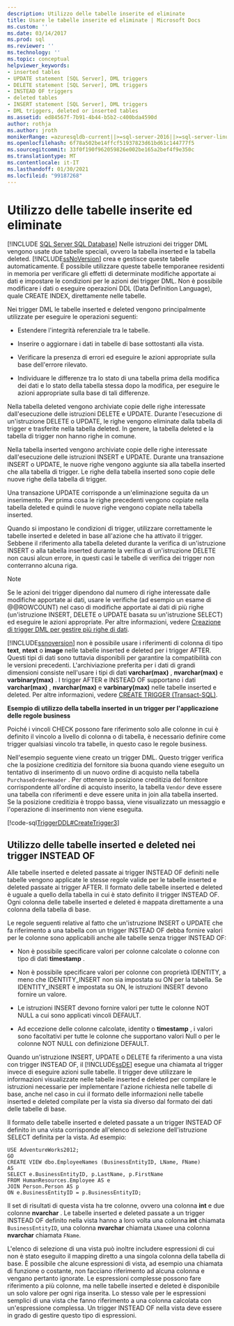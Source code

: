 ```yaml
---
description: Utilizzo delle tabelle inserite ed eliminate
title: Usare le tabelle inserite ed eliminate | Microsoft Docs
ms.custom: ''
ms.date: 03/14/2017
ms.prod: sql
ms.reviewer: ''
ms.technology: ''
ms.topic: conceptual
helpviewer_keywords:
- inserted tables
- UPDATE statement [SQL Server], DML triggers
- DELETE statement [SQL Server], DML triggers
- INSTEAD OF triggers
- deleted tables
- INSERT statement [SQL Server], DML triggers
- DML triggers, deleted or inserted tables
ms.assetid: ed84567f-7b91-4b44-b5b2-c400bda4590d
author: rothja
ms.author: jroth
monikerRange: =azuresqldb-current||>=sql-server-2016||>=sql-server-linux-2017||=azuresqldb-mi-current
ms.openlocfilehash: 6f78a502be14ffcf51937823d61bd61c144777f5
ms.sourcegitcommit: 33f0f190f962059826e002be165a2bef4f9e350c
ms.translationtype: MT
ms.contentlocale: it-IT
ms.lasthandoff: 01/30/2021
ms.locfileid: "99187268"
---
```

# <a name="use-the-inserted-and-deleted-tables"></a>Utilizzo delle tabelle inserite ed eliminate
[!INCLUDE [SQL Server SQL Database](../../includes/applies-to-version/sql-asdb.md)]
  Nelle istruzioni dei trigger DML vengono usate due tabelle speciali, ovvero la tabella inserted e la tabella deleted. [!INCLUDE[ssNoVersion](../../includes/ssnoversion-md.md)] crea e gestisce queste tabelle automaticamente. È possibile utilizzare queste tabelle temporanee residenti in memoria per verificare gli effetti di determinate modifiche apportate ai dati e impostare le condizioni per le azioni dei trigger DML. Non è possibile modificare i dati o eseguire operazioni DDL (Data Definition Language), quale CREATE INDEX, direttamente nelle tabelle.  
  
 Nei trigger DML le tabelle inserted e deleted vengono principalmente utilizzate per eseguire le operazioni seguenti:  
  
-   Estendere l'integrità referenziale tra le tabelle.  
  
-   Inserire o aggiornare i dati in tabelle di base sottostanti alla vista.  
  
-   Verificare la presenza di errori ed eseguire le azioni appropriate sulla base dell'errore rilevato.  
  
-   Individuare le differenze tra lo stato di una tabella prima della modifica dei dati e lo stato della tabella stessa dopo la modifica, per eseguire le azioni appropriate sulla base di tali differenze.  
  
 Nella tabella deleted vengono archiviate copie delle righe interessate dall'esecuzione delle istruzioni DELETE e UPDATE. Durante l'esecuzione di un'istruzione DELETE o UPDATE, le righe vengono eliminate dalla tabella di trigger e trasferite nella tabella deleted. In genere, la tabella deleted e la tabella di trigger non hanno righe in comune.  
  
 Nella tabella inserted vengono archiviate copie delle righe interessate dall'esecuzione delle istruzioni INSERT e UPDATE. Durante una transazione INSERT o UPDATE, le nuove righe vengono aggiunte sia alla tabella inserted che alla tabella di trigger. Le righe della tabella inserted sono copie delle nuove righe della tabella di trigger.  
  
 Una transazione UPDATE corrisponde a un'eliminazione seguita da un inserimento. Per prima cosa le righe precedenti vengono copiate nella tabella deleted e quindi le nuove righe vengono copiate nella tabella inserted.  
  
 Quando si impostano le condizioni di trigger, utilizzare correttamente le tabelle inserted e deleted in base all'azione che ha attivato il trigger. Sebbene il riferimento alla tabella deleted durante la verifica di un'istruzione INSERT o alla tabella inserted durante la verifica di un'istruzione DELETE non causi alcun errore, in questi casi le tabelle di verifica dei trigger non conterranno alcuna riga.  
  
> [!NOTE]  
>  Se le azioni dei trigger dipendono dal numero di righe interessate dalle modifiche apportate ai dati, usare le verifiche (ad esempio un esame di @@ROWCOUNT) nel caso di modifiche apportate ai dati di più righe (un'istruzione INSERT, DELETE o UPDATE basata su un'istruzione SELECT) ed eseguire le azioni appropriate. Per altre informazioni, vedere [Creazione di trigger DML per gestire più righe di dati](../../relational-databases/triggers/create-dml-triggers-to-handle-multiple-rows-of-data.md).
  
 [!INCLUDE[ssnoversion](../../includes/ssnoversion-md.md)] non è possibile usare i riferimenti di colonna di tipo **text**, **ntext** o **image** nelle tabelle inserted e deleted per i trigger AFTER. Questi tipi di dati sono tuttavia disponibili per garantire la compatibilità con le versioni precedenti. L'archiviazione preferita per i dati di grandi dimensioni consiste nell'usare i tipi di dati **varchar(max)** , **nvarchar(max)** e **varbinary(max)** . I trigger AFTER e INSTEAD OF supportano i dati **varchar(max)** , **nvarchar(max)** e **varbinary(max)** nelle tabelle inserted e deleted. Per altre informazioni, vedere [CREATE TRIGGER &#40;Transact-SQL&#41;](../../t-sql/statements/create-trigger-transact-sql.md).  
  
 **Esempio di utilizzo della tabella inserted in un trigger per l'applicazione delle regole business**  
  
 Poiché i vincoli CHECK possono fare riferimento solo alle colonne in cui è definito il vincolo a livello di colonna o di tabella, è necessario definire come trigger qualsiasi vincolo tra tabelle, in questo caso le regole business.  
  
 Nell'esempio seguente viene creato un trigger DML. Questo trigger verifica che la posizione creditizia del fornitore sia buona quando viene eseguito un tentativo di inserimento di un nuovo ordine di acquisto nella tabella `PurchaseOrderHeader` . Per ottenere la posizione creditizia del fornitore corrispondente all'ordine di acquisto inserito, la tabella `Vendor` deve essere una tabella con riferimenti e deve essere unita in join alla tabella inserted. Se la posizione creditizia è troppo bassa, viene visualizzato un messaggio e l'operazione di inserimento non viene eseguita.
  
 [!code-sql[TriggerDDL#CreateTrigger3](../../relational-databases/triggers/codesnippet/tsql/use-the-inserted-and-del_1.sql)]  
  
## <a name="using-the-inserted-and-deleted-tables-in-instead-of-triggers"></a>Utilizzo delle tabelle inserted e deleted nei trigger INSTEAD OF  
 Alle tabelle inserted e deleted passate ai trigger INSTEAD OF definiti nelle tabelle vengono applicate le stesse regole valide per le tabelle inserted e deleted passate ai trigger AFTER. Il formato delle tabelle inserted e deleted è uguale a quello della tabella in cui è stato definito il trigger INSTEAD OF. Ogni colonna delle tabelle inserted e deleted è mappata direttamente a una colonna della tabella di base.  
  
 Le regole seguenti relative al fatto che un'istruzione INSERT o UPDATE che fa riferimento a una tabella con un trigger INSTEAD OF debba fornire valori per le colonne sono applicabili anche alle tabelle senza trigger INSTEAD OF:  
  
-   Non è possibile specificare valori per colonne calcolate o colonne con tipo di dati **timestamp** .  
  
-   Non è possibile specificare valori per colonne con proprietà IDENTITY, a meno che IDENTITY_INSERT non sia impostata su ON per la tabella. Se IDENTITY_INSERT è impostata su ON, le istruzioni INSERT devono fornire un valore.  
  
-   Le istruzioni INSERT devono fornire valori per tutte le colonne NOT NULL a cui sono applicati vincoli DEFAULT.  
  
-   Ad eccezione delle colonne calcolate, identity o **timestamp** , i valori sono facoltativi per tutte le colonne che supportano valori Null o per le colonne NOT NULL con definizione DEFAULT.  
  
 Quando un'istruzione INSERT, UPDATE o DELETE fa riferimento a una vista con trigger INSTEAD OF, il [!INCLUDE[ssDE](../../includes/ssde-md.md)] esegue una chiamata al trigger invece di eseguire azioni sulle tabelle. Il trigger deve utilizzare le informazioni visualizzate nelle tabelle inserted e deleted per compilare le istruzioni necessarie per implementare l'azione richiesta nelle tabelle di base, anche nel caso in cui il formato delle informazioni nelle tabelle inserted e deleted compilate per la vista sia diverso dal formato dei dati delle tabelle di base.  
  
 Il formato delle tabelle inserted e deleted passate a un trigger INSTEAD OF definito in una vista corrisponde all'elenco di selezione dell'istruzione SELECT definita per la vista. Ad esempio:  
  
```  
USE AdventureWorks2012;  
GO  
CREATE VIEW dbo.EmployeeNames (BusinessEntityID, LName, FName)  
AS  
SELECT e.BusinessEntityID, p.LastName, p.FirstName  
FROM HumanResources.Employee AS e   
JOIN Person.Person AS p  
ON e.BusinessEntityID = p.BusinessEntityID;  
```  
  
 Il set di risultati di questa vista ha tre colonne, ovvero una colonna **int** e due colonne **nvarchar** . Le tabelle inserted e deleted passate a un trigger INSTEAD OF definito nella vista hanno a loro volta una colonna **int** chiamata `BusinessEntityID`, una colonna **nvarchar** chiamata `LName`e una colonna **nvarchar** chiamata `FName`.  
  
 L'elenco di selezione di una vista può inoltre includere espressioni di cui non è stato eseguito il mapping diretto a una singola colonna della tabella di base. È possibile che alcune espressioni di vista, ad esempio una chiamata di funzione o costante, non facciano riferimento ad alcuna colonna e vengano pertanto ignorate. Le espressioni complesse possono fare riferimento a più colonne, ma nelle tabelle inserted e deleted è disponibile un solo valore per ogni riga inserita. Lo stesso vale per le espressioni semplici di una vista che fanno riferimento a una colonna calcolata con un'espressione complessa. Un trigger INSTEAD OF nella vista deve essere in grado di gestire questo tipo di espressioni.  
  
  
